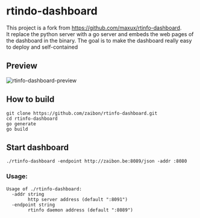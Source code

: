 # rtindo-dashboard
This project is a fork from https://github.com/maxux/rtinfo-dashboard.  
It replace the python server with a go server and embeds the web pages of the dashboard in the binary.
The goal is to make the dashboard really easy to deploy and self-contained

## Preview
![rtinfo-dashboard-preview](https://clea.maxux.net/screenshots/16-05-17-230035.png)

## How to build
```shell
git clone https://github.com/zaibon/rtinfo-dashboard.git
cd rtinfo-dashboard
go generate
go build
```

## Start dashboard
`./rtinfo-dashboard -endpoint http://zaibon.be:8089/json -addr :8080`

### Usage:
```
Usage of ./rtinfo-dashboard:
  -addr string
    	http server address (default ":8091")
  -endpoint string
    	rtinfo daemon address (default ":8089")
```
